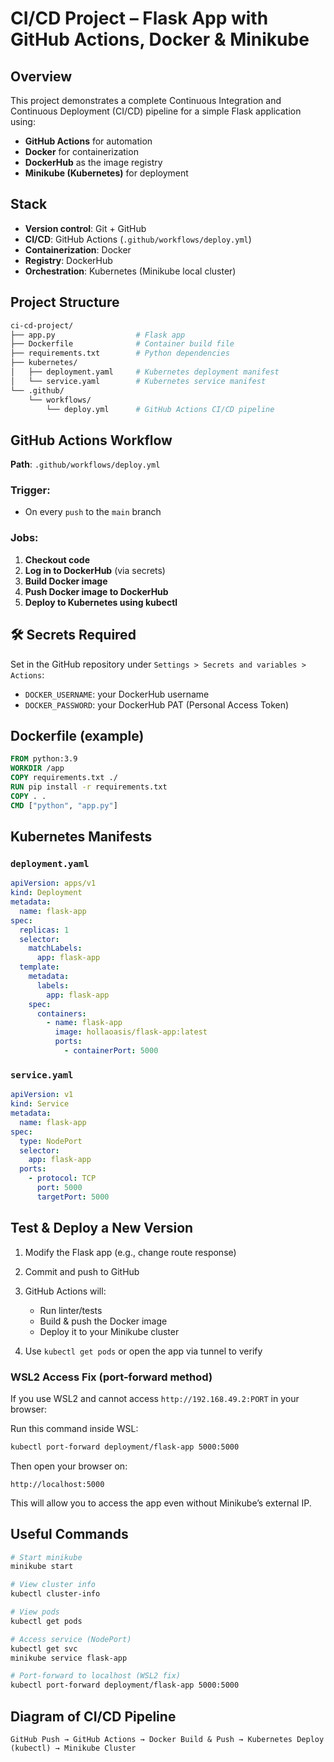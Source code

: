 # CI/CD Project – Flask App with GitHub Actions, Docker & Minikube

## Overview

This project demonstrates a complete Continuous Integration and Continuous Deployment (CI/CD) pipeline for a simple Flask application using:

* **GitHub Actions** for automation
* **Docker** for containerization
* **DockerHub** as the image registry
* **Minikube (Kubernetes)** for deployment

## Stack

* **Version control**: Git + GitHub
* **CI/CD**: GitHub Actions (`.github/workflows/deploy.yml`)
* **Containerization**: Docker
* **Registry**: DockerHub
* **Orchestration**: Kubernetes (Minikube local cluster)

## Project Structure

```bash
ci-cd-project/
├── app.py                  # Flask app
├── Dockerfile              # Container build file
├── requirements.txt        # Python dependencies
├── kubernetes/
│   ├── deployment.yaml     # Kubernetes deployment manifest
│   └── service.yaml        # Kubernetes service manifest
└── .github/
    └── workflows/
        └── deploy.yml      # GitHub Actions CI/CD pipeline
```

## GitHub Actions Workflow

**Path**: `.github/workflows/deploy.yml`

### Trigger:

* On every `push` to the `main` branch

### Jobs:

1. **Checkout code**
2. **Log in to DockerHub** (via secrets)
3. **Build Docker image**
4. **Push Docker image to DockerHub**
5. **Deploy to Kubernetes using kubectl**

## 🛠️ Secrets Required

Set in the GitHub repository under `Settings > Secrets and variables > Actions`:

* `DOCKER_USERNAME`: your DockerHub username
* `DOCKER_PASSWORD`: your DockerHub PAT (Personal Access Token)

## Dockerfile (example)

```dockerfile
FROM python:3.9
WORKDIR /app
COPY requirements.txt ./
RUN pip install -r requirements.txt
COPY . .
CMD ["python", "app.py"]
```

## Kubernetes Manifests

### `deployment.yaml`

```yaml
apiVersion: apps/v1
kind: Deployment
metadata:
  name: flask-app
spec:
  replicas: 1
  selector:
    matchLabels:
      app: flask-app
  template:
    metadata:
      labels:
        app: flask-app
    spec:
      containers:
        - name: flask-app
          image: hollaoasis/flask-app:latest
          ports:
            - containerPort: 5000
```

### `service.yaml`

```yaml
apiVersion: v1
kind: Service
metadata:
  name: flask-app
spec:
  type: NodePort
  selector:
    app: flask-app
  ports:
    - protocol: TCP
      port: 5000
      targetPort: 5000
```

## Test & Deploy a New Version

1. Modify the Flask app (e.g., change route response)
2. Commit and push to GitHub
3. GitHub Actions will:

   * Run linter/tests
   * Build & push the Docker image
   * Deploy it to your Minikube cluster
4. Use `kubectl get pods` or open the app via tunnel to verify

### WSL2 Access Fix (port-forward method)

If you use WSL2 and cannot access `http://192.168.49.2:PORT` in your browser:

Run this command inside WSL:

```bash
kubectl port-forward deployment/flask-app 5000:5000
```

Then open your browser on:

```
http://localhost:5000
```

This will allow you to access the app even without Minikube’s external IP.

## Useful Commands

```bash
# Start minikube
minikube start

# View cluster info
kubectl cluster-info

# View pods
kubectl get pods

# Access service (NodePort)
kubectl get svc
minikube service flask-app

# Port-forward to localhost (WSL2 fix)
kubectl port-forward deployment/flask-app 5000:5000
```

## Diagram of CI/CD Pipeline

```
GitHub Push → GitHub Actions → Docker Build & Push → Kubernetes Deploy (kubectl) → Minikube Cluster
```
